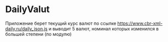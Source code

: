 # DailyValut

Приложение берет текущий курс валют по ссылке https://www.cbr-xml-daily.ru/daily_json.js
и выводит 5 валют, номинал которых изменился в большей степени (по модулю)
